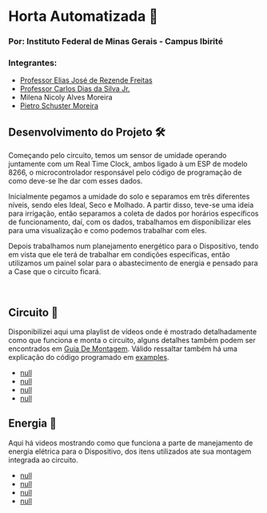 # Horta Automatizada 🌻
### Por: Instituto Federal de Minas Gerais - Campus Ibirité
### Integrantes:
* [Professor Elias José de Rezende Freitas](https://github.com/eliasjof)
* [Professor Carlos Dias da Silva Jr.](https://github.com/Carlos-Jr)
* Milena Nicoly Alves Moreira
* [Pietro Schuster Moreira](https://github.com/Schusteerr)

## Desenvolvimento do Projeto 🛠
 
Começando pelo circuito, temos um sensor de umidade operando juntamente com um Real Time Clock, ambos ligado à um ESP de modelo 8266, o microcontrolador responsável pelo código de programação de como deve-se lhe dar com esses dados.
 
Inicialmente pegamos a umidade do solo e separamos em três diferentes níveis, sendo eles Ideal, Seco e Molhado. A partir disso, teve-se uma ideia para irrigação, então separamos a coleta de dados por horários específicos de funcionamento, daí, com os dados, trabalhamos em disponibilizar eles para uma visualização e como podemos trabalhar com eles.

Depois trabalhamos num planejamento energético para o Dispositivo, tendo em vista que ele terá de trabalhar em condições específicas, então utilizamos um painel solar para o abastecimento de energia e pensado para a Case que o circuito ficará.

<br>

## Circuito 🔌
Disponibilizei aqui uma playlist de vídeos onde é mostrado detalhadamente como que funciona e monta o circuito, alguns detalhes também podem ser encontrados em [Guia De Montagem](https://github.com/Schusteerr/Horta-Automatizada/tree/main/assets/Guia%20de%20Montagem). Válido ressaltar também há uma explicação do código programado em [examples](https://github.com/Schusteerr/Horta-Automatizada/tree/main/examples).

* [null]()
* [null]()
* [null]()
* [null]()

## Energia 🔋
Aqui há videos mostrando como que funciona a parte de manejamento de energia elétrica para o Dispositivo, dos itens utilizados ate sua montagem integrada ao circuito.

* [null]()
* [null]()
* [null]()
* [null]()
